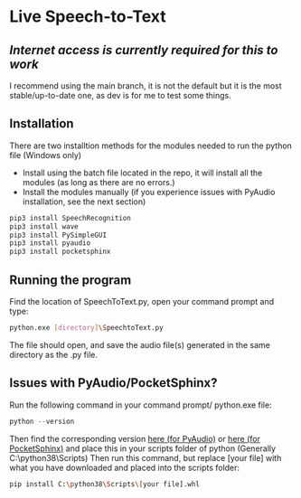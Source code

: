 # Live Speech-to-Text

## *Internet access is currently required for this to work*
I recommend using the main branch, it is not the default but it is the most stable/up-to-date one, as dev is for me to test some things.

## Installation

There are two installtion methods for the modules needed to run the python file (Windows only)

- Install using the batch file located in the repo, it will install all the modules (as long as there are no errors.)
- Install the modules manually (if you experience issues with PyAudio installation, see the next section)
```bash
pip3 install SpeechRecognition
pip3 install wave
pip3 install PySimpleGUI
pip3 install pyaudio
pip3 install pocketsphinx
```
## Running the program
Find the location of SpeechToText.py, open your command prompt and type:
```bash
python.exe [directory]\SpeechtoText.py
```
The file should open, and save the audio file(s) generated in the same directory as the .py file.

## Issues with PyAudio/PocketSphinx?
Run the following command in your command prompt/ python.exe file:
```python
python --version
```
Then find the corresponding version [here (for PyAudio)](https://www.lfd.uci.edu/~gohlke/pythonlibs/#pyaudio) or [here (for PocketSphinx)](https://www.lfd.uci.edu/~gohlke/pythonlibs/#pocketsphinx) and place this in your scripts folder of python (Generally C:\python38\Scripts)
Then run this command, but replace [your file] with what you have downloaded and placed into the scripts folder:
```bash
pip install C:\python38\Scripts\[your file].whl
```

